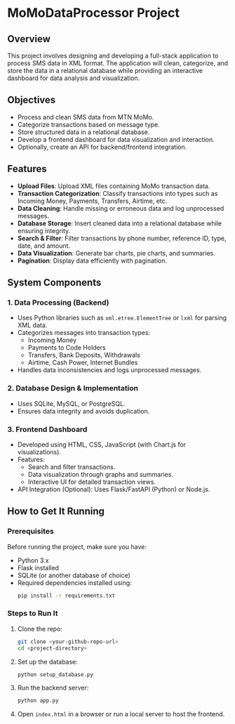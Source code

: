 # MoMoDataProcessor Project

## Overview
This project involves designing and developing a full-stack application to process SMS data in XML format. The application will clean, categorize, and store the data in a relational database while providing an interactive dashboard for data analysis and visualization.

## Objectives
- Process and clean SMS data from MTN MoMo.
- Categorize transactions based on message type.
- Store structured data in a relational database.
- Develop a frontend dashboard for data visualization and interaction.
- Optionally, create an API for backend/frontend integration.

## Features
- **Upload Files**: Upload XML files containing MoMo transaction data.
- **Transaction Categorization**: Classify transactions into types such as Incoming Money, Payments, Transfers, Airtime, etc.
- **Data Cleaning**: Handle missing or erroneous data and log unprocessed messages.
- **Database Storage**: Insert cleaned data into a relational database while ensuring integrity.
- **Search & Filter**: Filter transactions by phone number, reference ID, type, date, and amount.
- **Data Visualization**: Generate bar charts, pie charts, and summaries.
- **Pagination**: Display data efficiently with pagination.

## System Components

### 1. Data Processing (Backend)
- Uses Python libraries such as `xml.etree.ElementTree` or `lxml` for parsing XML data.
- Categorizes messages into transaction types:
  - Incoming Money
  - Payments to Code Holders
  - Transfers, Bank Deposits, Withdrawals
  - Airtime, Cash Power, Internet Bundles
- Handles data inconsistencies and logs unprocessed messages.

### 2. Database Design & Implementation
- Uses SQLite, MySQL, or PostgreSQL.
- Ensures data integrity and avoids duplication.

### 3. Frontend Dashboard
- Developed using HTML, CSS, JavaScript (with Chart.js for visualizations).
- Features:
  - Search and filter transactions.
  - Data visualization through graphs and summaries.
  - Interactive UI for detailed transaction views.
- API Integration (Optional): Uses Flask/FastAPI (Python) or Node.js.

## How to Get It Running

### Prerequisites
Before running the project, make sure you have:
- Python 3.x
- Flask installed
- SQLite (or another database of choice)
- Required dependencies installed using:
  ```bash
  pip install -r requirements.txt
  ```

### Steps to Run It
1. Clone the repo:
   ```bash
   git clone <your-github-repo-url>
   cd <project-directory>
   ```
2. Set up the database:
   ```bash
   python setup_database.py
   ```
3. Run the backend server:
   ```bash
   python app.py
   ```
4. Open `index.html` in a browser or run a local server to host the frontend.
